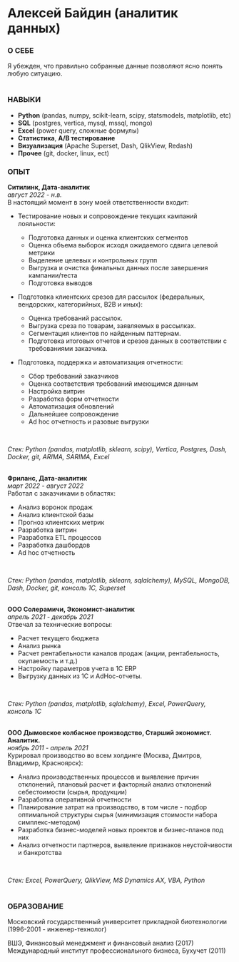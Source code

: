 # Алексей Байдин (аналитик данных)

### О СЕБЕ
Я убежден, что правильно собранные данные позволяют ясно понять любую ситуацию.
<br>
<br>

### НАВЫКИ
- **Python** (pandas, numpy, scikit-learn, scipy, statsmodels, matplotlib, etc)
- **SQL** (postgres, vertica, mysql, mssql, mongo)
- **Excel** (power query, сложные формулы)
- **Статистика**, **A/B тестирование**
- **Визуализация** (Apache Superset, Dash, QlikView, Redash)
- **Прочее** (git, docker, linux, ect)

### ОПЫТ
**Ситилинк, Дата-аналитик**<br>
*август 2022 - н.в.*<br>
В настоящий момент в зону моей ответственности входит:
- Тестирование новых и сопровождение текущих кампаний лояльности:
    - Подготовка данных и оценка клиентских сегментов
    - Оценка объема выборок исходя ожидаемого сдвига целевой метрики
    - Выделение целевых и контрольных групп
    - Выгрузка и очистка финальных данных после завершения кампании/теста
    - Подготовка выводов

- Подготовка клиентских срезов для рассылок (федеральных, вендорских, категорийных, В2В и иных):
    - Оценка требований рассылок.
    - Выгрузка среза по товарам, заявляемых в рассылках.
    - Сегментация клиентов по найденным паттернам.
    - Подготовка итоговых отчетов и срезов данных в соответствии с требованиями заказчика.

- Подготовка, поддержка и автоматизация отчетности:
    - Сбор требований заказчиков
    - Оценка соответствия требований имеющимся данным
    - Настройка витрин
    - Разработка форм отчетности
    - Автоматизация обновлений
    - Дальнейшее сопровождение
    - Ad hoc отчетность и разовые выгрузки
<br>

*Стек: Python (pandas, matplotlib, sklearn, scipy), Vertica, Postgres, Dash, Docker, git, ARIMA, SARIMA, Excel*
<br>
<br>

**Фриланс, Дата-аналитик**<br>
*март 2022 - август 2022*<br>
Работал с заказчиками в областях:
- Анализ воронок продаж
- Анализ клиентской базы
- Прогноз клиентских метрик
- Разработка витрин
- Разработка ETL процессов
- Разработка дашбордов
- Ad hoc отчетность
<br>

*Стек: Python (pandas, matplotlib, sklearn, sqlalchemy), MySQL, MongoDB, Dash,  Docker, git, консоль 1С, Superset*
<br>
<br>

**ООО Солерамичи, Экономист-аналитик**<br>
*апрель 2021 - декабрь 2021*<br>
Отвечал за технические вопросы: 
- Расчет текущего бюджета 
- Анализ рынка
- Расчет рентабельности каналов продаж (акции, рентабельность, окупаемость и т.д.)
- Настройку параметров учета в 1С ERP
- Выгрузку данных из 1С и AdHoc-отчеты.
<br>

*Стек: Python (pandas, matplotlib, sqlalchemy), Excel, PowerQuery, консоль 1C*
<br>
<br>

**ООО Дымовское колбасное производство, Старший экономист. Аналитик.**<br>
*ноябрь 2011 - апрель 2021*<br>
Курировал производство во всем холдинге (Москва, Дмитров, Владимир, Красноярск): 
- Анализ производственных процессов и выявление причин отклонений, плановый расчет и факторный анализ отклонений себестоимости (сырья, продукции)
- Разработка оперативной отчетности
- Планирование затрат на производство, в том числе - подбор оптимальной структуры сырья (минимизация стоимости набора симплекс-методом)
- Разработка бизнес-моделей новых проектов и бизнес-планов под них
- Анализ отчетности партнеров, выявление признаков неустойчивости и банкротства
<br>

*Стек: Excel, PowerQuery, QlikView, MS Dynamics AX, VBA, Python*
<br>
<br>

### ОБРАЗОВАНИЕ
Московский государственный университет прикладной биотехнологии (1996-2001 - инженер-технолог)

ВШЭ, Финансовый менеджмент и финансовый анализ (2017)
Международный институт профессионального бизнеса, Бухучет (2011)